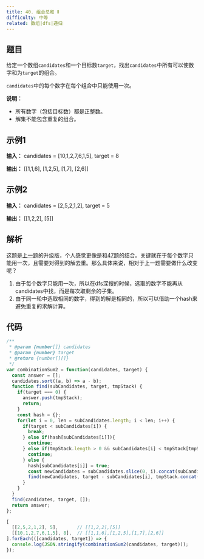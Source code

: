 ```yaml
---
title: 40. 组合总和 Ⅱ
difficulty: 中等
related: 数组|dfs|递归
---
```


## 题目

给定一个数组`candidates`和一个目标数`target`，找出`candidates`中所有可以使数字和为`target`的组合。

`candidates`中的每个数字在每个组合中只能使用一次。

**说明：**

- 所有数字（包括目标数）都是正整数。
- 解集不能包含重复的组合。

## 示例1

**输入：** candidates = [10,1,2,7,6,1,5], target = 8

**输出：** [[1,1,6], [1,2,5], [1,7], [2,6]]

## 示例2

**输入：** candidates = [2,5,2,1,2], target = 5

**输出：** [[1,2,2], [5]]

## 解析

这题是[上一题](/questionBank/39/)的升级版，个人感觉更像是和[47题](/questionBank/47/)的结合。关键就在于每个数字只能用一次，且需要对得到的解去重。那么具体来说，相对于上一题需要做什么改变呢？

1. 由于每个数字只能用一次，所以在dfs深搜的时候，选取的数字不能再从candidates中找，而是每次取剩余的子集。
2. 由于同一轮中选取相同的数字，得到的解是相同的，所以可以借助一个hash来避免重复的求解计算。

## 代码

```javascript
/**
 * @param {number[]} candidates
 * @param {number} target
 * @return {number[][]}
 */
var combinationSum2 = function(candidates, target) {
  const answer = [];
  candidates.sort((a, b) => a - b);
  function find(subCandidates, target, tmpStack) {
    if(target === 0) {
      answer.push(tmpStack);
      return;
    }
    const hash = {};
    for(let i = 0, len = subCandidates.length; i < len; i++) {
      if(target < subCandidates[i]) {
        break;
      } else if(hash[subCandidates[i]]){
        continue;
      } else if(tmpStack.length > 0 && subCandidates[i] < tmpStack[tmpStack.length - 1]) {
        continue;
      } else {
        hash[subCandidates[i]] = true;
        const newCandidates = subCandidates.slice(0, i).concat(subCandidates.slice(i + 1));
        find(newCandidates, target - subCandidates[i], tmpStack.concat(subCandidates[i]));
      }
    }
  }
  find(candidates, target, []);
  return answer;
};

[
  [[2,5,2,1,2], 5],       // [[1,2,2],[5]]
  [[10,1,2,7,6,1,5], 8],  // [[1,1,6],[1,2,5],[1,7],[2,6]]
].forEach(([candidates, target]) => {
  console.log(JSON.stringify(combinationSum2(candidates, target)));
});
```